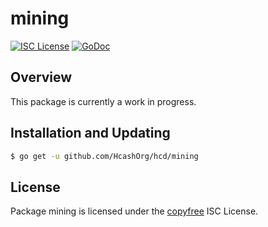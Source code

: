 mining
======

[![ISC License](http://img.shields.io/badge/license-ISC-blue.svg)](http://copyfree.org)
[![GoDoc](https://img.shields.io/badge/godoc-reference-blue.svg)](http://godoc.org/github.com/HcashOrg/hcd/mining)

## Overview

This package is currently a work in progress.

## Installation and Updating

```bash
$ go get -u github.com/HcashOrg/hcd/mining
```

## License

Package mining is licensed under the [copyfree](http://copyfree.org) ISC
License.
